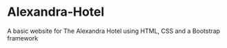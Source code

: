 # Alexandra-Hotel
A basic website for The Alexandra Hotel using HTML, CSS and a Bootstrap framework
